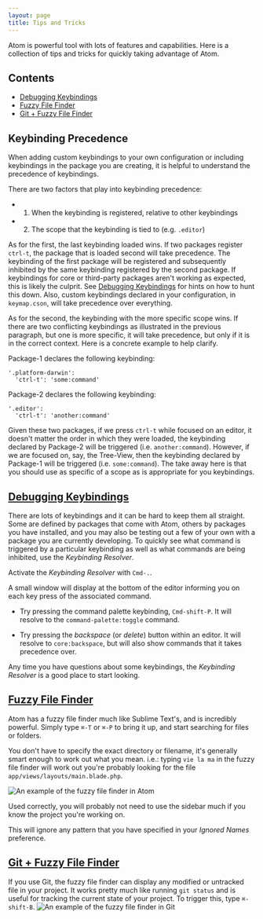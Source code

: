 ```yaml
---
layout: page
title: Tips and Tricks
---
```


Atom is powerful tool with lots of features and capabilities. Here is a
collection of tips and tricks for quickly taking advantage of Atom.

## Contents

- [Debugging Keybindings](#DebuggingKeybindings)
- [Fuzzy File Finder](#FuzzyFileFinder)
- [Git + Fuzzy File Finder](#GitFuzzyFileFinder)

## Keybinding Precedence

When adding custom keybindings to your own configuration or including
keybindings in the package you are creating, it is helpful to understand the
precedence of keybindings.

There are two factors that play into keybinding precedence:

- 1. When the keybinding is registered, relative to other keybindings
- 2. The scope that the keybinding is tied to (e.g. `.editor`)

As for the first, the last keybinding loaded wins. If two packages register
`ctrl-t`, the package that is loaded second will take precedence. The
keybinding of the first package will be registered and subsequently
inhibited by the same keybinding registered by the second package. If
keybindings for core or third-party packages aren't working as expected,
this is likely the culprit. See <a name="DebuggingKeybindings"
href="#DebuggingKeybindings">Debugging Keybindings</a> for hints on how to
hunt this down. Also, custom keybindings declared in your configuration, in
`keymap.cson`, will take precedence over everything.

As for the second, the keybinding with the more specific scope wins. If
there are two conflicting keybindings as illustrated in the previous
paragraph, but one is more specific, it will take precedence, but only if it
is in the correct context. Here is a concrete example to help clarify.

Package-1 declares the following keybinding:

    '.platform-darwin':
      'ctrl-t': 'some:command'

Package-2 declares the following keybinding:

    '.editor':
      'ctrl-t': 'another:command'

Given these two packages, if we press `ctrl-t` while focused on an editor,
it doesn't matter the order in which they were loaded, the keybinding
declared by Package-2 will be triggered (i.e. `another:command`). However,
if we are focused on, say, the Tree-View, then the keybinding declared by
Package-1 will be triggered (i.e. `some:command`). The take away here is
that you should use as specific of a scope as is appropriate for you
keybindings.

## <a name="DebuggingKeybindings" href="#DebuggingKeybindings">Debugging Keybindings</a>

There are lots of keybindings and it can be hard to keep them all straight. Some are defined by packages that come with Atom, others by packages you have installed, and you may also be testing out a few of your own with a package you are currently developing. To quickly see what command is triggered by a particular keybinding as well as what commands are being inhibited, use the *Keybinding Resolver*.

Activate the *Keybinding Resolver* with `Cmd-.`.

A small window will display at the bottom of the editor informing you on each key press of the associated command.

- Try pressing the command palette keybinding, `Cmd-shift-P`. It will resolve to the `command-palette:toggle` command.

- Try pressing the *backspace* (or *delete*) button within an editor. It will resolve to `core:backspace`, but will also show commands that it takes precedence over.

Any time you have questions about some keybindings, the *Keybinding Resolver* is a good place to start looking.

## <a name="FuzzyFileFinder" href="#FuzzyFileFinder">Fuzzy File Finder</a>

Atom has a fuzzy file finder much like Sublime Text's, and is incredibly
powerful. Simply type `⌘-T` or `⌘-P` to bring it up, and start searching for
files or folders.

You don't have to specify the exact directory or filename, it's generally smart
enough to work out what you mean. i.e.: typing `vie la ma` in the fuzzy file
finder will work out you're probably looking for the file
`app/views/layouts/main.blade.php`.

![An example of the fuzzy file finder in Atom](http://i.imgur.com/CiyBqTc.png)

Used correctly, you will probably not need to use the sidebar much if you know
the project you're working on.

This will ignore any pattern that you have specified in your *Ignored Names*
preference.

## <a name="GitFuzzyFileFinder" href="#GitFuzzyFileFinder">Git + Fuzzy File Finder</a>

If you use Git, the fuzzy file finder can display any modified or untracked file
in your project. It works pretty much like running `git status` and is useful
for tracking the current state of your project. To trigger this, type
`⌘-shift-B`.
![An example of the fuzzy file finder in Git](http://i.imgur.com/SY4j5nr.png)
